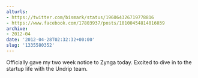 ```yaml
---
alturls:
- https://twitter.com/bismark/status/196064326719778816
- https://www.facebook.com/17803937/posts/10100454814016039
archive:
- 2012-04
date: '2012-04-28T02:32:32+00:00'
slug: '1335580352'
---
```


Officially gave my two week notice to Zynga today. Excited to dive in to the startup life with the Undrip team.

